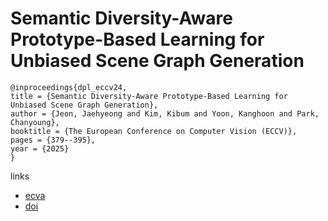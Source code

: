 # Semantic Diversity-Aware Prototype-Based Learning for Unbiased Scene Graph Generation

```
@inproceedings{dpl_eccv24,
title = {Semantic Diversity-Aware Prototype-Based Learning for Unbiased Scene Graph Generation},
author = {Jeon, Jaehyeong and Kim, Kibum and Yoon, Kanghoon and Park, Chanyoung},
booktitle = {The European Conference on Computer Vision (ECCV)},
pages = {379--395},
year = {2025}
}
```

links
- [ecva](https://www.ecva.net/papers/eccv_2024/papers_ECCV/html/8616_ECCV_2024_paper.php)
- [doi](https://link.springer.com/chapter/10.1007/978-3-031-73113-6_22)
